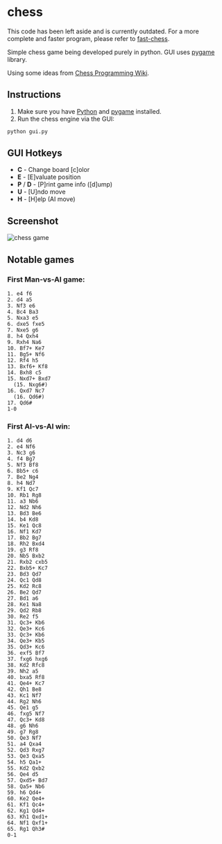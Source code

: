 # chess
This code has been left aside and is currently outdated. For a more complete and faster program, please refer to [fast-chess](https://github.com/fredericojordan/fast-chess).

Simple chess game being developed purely in python. GUI uses [pygame](http://www.pygame.org/) library.

Using some ideas from [Chess Programming Wiki](http://chessprogramming.wikispaces.com).

## Instructions
1. Make sure you have [Python](https://www.python.org/) and [pygame](http://www.pygame.org/) installed.
2. Run the chess engine via the GUI:
```bash
python gui.py
```
## GUI Hotkeys

- **C** - Change board [c]olor
- **E** - [E]valuate position
- **P** / **D** - [P]rint game info ([d]ump)
- **U** - [U]ndo move
- **H** - [H]elp (AI move)

## Screenshot
![chess game](http://i.imgur.com/110ZGeZ.png)

## Notable games
### First Man-vs-AI game:
```
1. e4 f6
2. d4 a5
3. Nf3 e6
4. Bc4 Ba3
5. Nxa3 e5
6. dxe5 fxe5
7. Nxe5 g6
8. h4 Qxh4
9. Rxh4 Na6
10. Bf7+ Ke7
11. Bg5+ Nf6
12. Rf4 h5
13. Bxf6+ Kf8
14. Bxh8 c5
15. Nxd7+ Bxd7
  (15. Nxg6#)
16. Qxd7 Nc7
  (16. Qd6#)
17. Qd6#
1-0
```
### First AI-vs-AI win:
```
1. d4 d6
2. e4 Nf6
3. Nc3 g6
4. f4 Bg7
5. Nf3 Bf8
6. Bb5+ c6
7. Be2 Ng4
8. h4 Nd7
9. Kf1 Qc7
10. Rb1 Rg8
11. a3 Nb6
12. Nd2 Nh6
13. Bd3 Be6
14. b4 Kd8
15. Ke1 Qc8
16. Nf1 Kd7
17. Bb2 Bg7
18. Rh2 Bxd4
19. g3 Rf8
20. Nb5 Bxb2
21. Rxb2 cxb5
22. Bxb5+ Kc7
23. Bd3 Qd7
24. Qc1 Qd8
25. Kd2 Rc8
26. Be2 Qd7
27. Bd1 a6
28. Ke1 Na8
29. Qd2 Rb8
30. Re2 f5
31. Qc3+ Kb6
32. Qe3+ Kc6
33. Qc3+ Kb6
34. Qe3+ Kb5
35. Qd3+ Kc6
36. exf5 Bf7
37. fxg6 hxg6
38. Kd2 Rfc8
39. Nh2 a5
40. bxa5 Rf8
41. Qe4+ Kc7
42. Qh1 Be8
43. Kc1 Nf7
44. Rg2 Nh6
45. Qe1 g5
46. fxg5 Nf7
47. Qc3+ Kd8
48. g6 Nh6
49. g7 Rg8
50. Qe3 Nf7
51. a4 Qxa4
52. Qd3 Rxg7
53. Qe3 Qxa5
54. h5 Qa1+
55. Kd2 Qxb2
56. Qe4 d5
57. Qxd5+ Bd7
58. Qa5+ Nb6
59. h6 Qd4+
60. Ke2 Qe4+
61. Kf1 Qc4+
62. Kg1 Qd4+
63. Kh1 Qxd1+
64. Nf1 Qxf1+
65. Rg1 Qh3#
0-1
```

